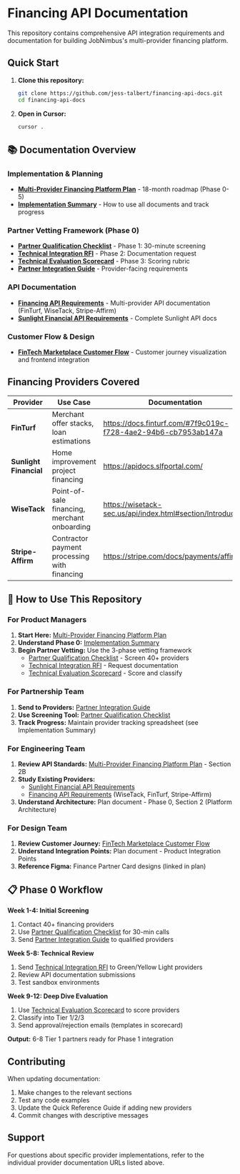 # Financing API Documentation

This repository contains comprehensive API integration requirements and documentation for building JobNimbus's multi-provider financing platform.

## Quick Start

1. **Clone this repository:**
   ```bash
   git clone https://github.com/jess-talbert/financing-api-docs.git
   cd financing-api-docs
   ```

2. **Open in Cursor:**
   ```bash
   cursor .
   ```

## 📚 Documentation Overview

### Implementation & Planning

- **[Multi-Provider Financing Platform Plan](./Multi-Provider-Financing-Platform-Plan.md)** - 18-month roadmap (Phase 0-5)
- **[Implementation Summary](./IMPLEMENTATION-SUMMARY.md)** - How to use all documents and track progress

### Partner Vetting Framework (Phase 0)

- **[Partner Qualification Checklist](./partner-qualification-checklist.md)** - Phase 1: 30-minute screening
- **[Technical Integration RFI](./technical-integration-rfi.md)** - Phase 2: Documentation request
- **[Technical Evaluation Scorecard](./technical-evaluation-scorecard.md)** - Phase 3: Scoring rubric
- **[Partner Integration Guide](./partner-integration-guide.md)** - Provider-facing requirements

### API Documentation

- **[Financing API Requirements](./Financing%20API%20Requirements.md)** - Multi-provider API documentation (FinTurf, WiseTack, Stripe-Affirm)
- **[Sunlight Financial API Requirements](./Sunlight%20Financial%20API%20Requirements.md)** - Complete Sunlight API docs

### Customer Flow & Design

- **[FinTech Marketplace Customer Flow](./FinTech-Marketplace-Customer-Flow.md)** - Customer journey visualization and frontend integration

## Financing Providers Covered

| Provider | Use Case | Documentation |
|----------|----------|---------------|
| **FinTurf** | Merchant offer stacks, loan estimations | https://docs.finturf.com/#7f9c019c-f728-4ae2-94b6-cb7953ab147a |
| **Sunlight Financial** | Home improvement project financing | https://apidocs.slfportal.com/ |
| **WiseTack** | Point-of-sale financing, merchant onboarding | https://wisetack-sec.us/api/index.html#section/Introduction |
| **Stripe-Affirm** | Contractor payment processing with financing | https://stripe.com/docs/payments/affirm |

## 🚀 How to Use This Repository

### For Product Managers

1. **Start Here:** [Multi-Provider Financing Platform Plan](./Multi-Provider-Financing-Platform-Plan.md)
2. **Understand Phase 0:** [Implementation Summary](./IMPLEMENTATION-SUMMARY.md)
3. **Begin Partner Vetting:** Use the 3-phase vetting framework
   - [Partner Qualification Checklist](./partner-qualification-checklist.md) - Screen 40+ providers
   - [Technical Integration RFI](./technical-integration-rfi.md) - Request documentation
   - [Technical Evaluation Scorecard](./technical-evaluation-scorecard.md) - Score and classify

### For Partnership Team

1. **Send to Providers:** [Partner Integration Guide](./partner-integration-guide.md)
2. **Use Screening Tool:** [Partner Qualification Checklist](./partner-qualification-checklist.md)
3. **Track Progress:** Maintain provider tracking spreadsheet (see Implementation Summary)

### For Engineering Team

1. **Review API Standards:** [Multi-Provider Financing Platform Plan](./Multi-Provider-Financing-Platform-Plan.md) - Section 2B
2. **Study Existing Providers:**
   - [Sunlight Financial API Requirements](./Sunlight%20Financial%20API%20Requirements.md)
   - [Financing API Requirements](./Financing%20API%20Requirements.md) (WiseTack, FinTurf, Stripe-Affirm)
3. **Understand Architecture:** Plan document - Phase 0, Section 2 (Platform Architecture)

### For Design Team

1. **Review Customer Journey:** [FinTech Marketplace Customer Flow](./FinTech-Marketplace-Customer-Flow.md)
2. **Understand Integration Points:** Plan document - Product Integration Points
3. **Reference Figma:** Finance Partner Card designs (linked in plan)

## 📋 Phase 0 Workflow

**Week 1-4: Initial Screening**
1. Contact 40+ financing providers
2. Use [Partner Qualification Checklist](./partner-qualification-checklist.md) for 30-min calls
3. Send [Partner Integration Guide](./partner-integration-guide.md) to qualified providers

**Week 5-8: Technical Review**
1. Send [Technical Integration RFI](./technical-integration-rfi.md) to Green/Yellow Light providers
2. Review API documentation submissions
3. Test sandbox environments

**Week 9-12: Deep Dive Evaluation**
1. Use [Technical Evaluation Scorecard](./technical-evaluation-scorecard.md) to score providers
2. Classify into Tier 1/2/3
3. Send approval/rejection emails (templates in scorecard)

**Output:** 6-8 Tier 1 partners ready for Phase 1 integration

## Contributing

When updating documentation:
1. Make changes to the relevant sections
2. Test any code examples
3. Update the Quick Reference Guide if adding new providers
4. Commit changes with descriptive messages

## Support

For questions about specific provider implementations, refer to the individual provider documentation URLs listed above.